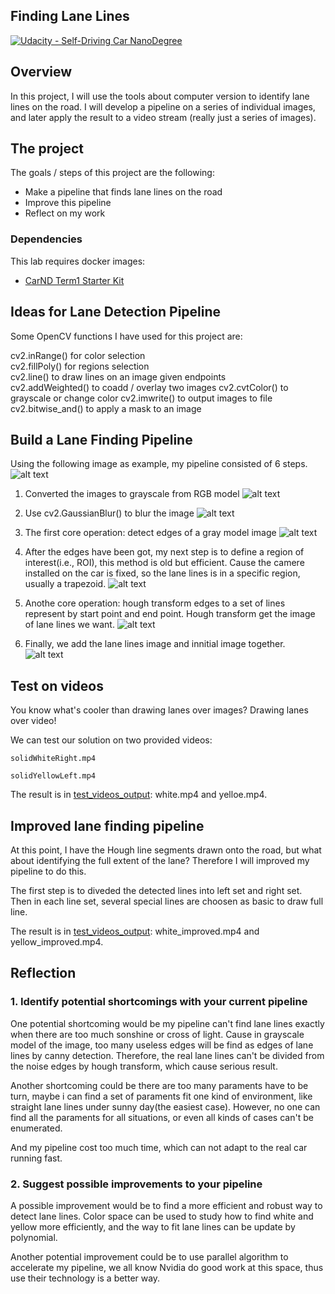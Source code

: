 ## Finding Lane Lines
[![Udacity - Self-Driving Car NanoDegree](https://s3.amazonaws.com/udacity-sdc/github/shield-carnd.svg)](http://www.udacity.com/drive)


[//]: # (Image References)
[image1]: ./test_images_output/origin.jpg "origin"
[image2]: ./test_images_output/gray.jpg "gray"
[image3]: ./test_images_output/blur.jpg "blur"
[image4]: ./test_images_output/edges.jpg "edges"
[image5]: ./test_images_output/roi.jpg "roi"
[image6]: ./test_images_output/lines.jpg "lines"
[image7]: ./test_images_output/result.jpg "result"


Overview
---
In this project, I will use the tools about computer version to identify lane lines on the road. I will develop a pipeline on a series of individual images, and later apply the result to a video stream (really just a series of images).


The project
---
The goals / steps of this project are the following:
* Make a pipeline that finds lane lines on the road
* Improve this pipeline
* Reflect on my work


### Dependencies
This lab requires docker images:

* [CarND Term1 Starter Kit](https://github.com/udacity/CarND-Term1-Starter-Kit)


Ideas for Lane Detection Pipeline
---
Some OpenCV functions I have used for this project are:

cv2.inRange() for color selection  
cv2.fillPoly() for regions selection  
cv2.line() to draw lines on an image given endpoints  
cv2.addWeighted() to coadd / overlay two images cv2.cvtColor() to grayscale or change color cv2.imwrite() to output images to file  
cv2.bitwise_and() to apply a mask to an image  


Build a Lane Finding Pipeline
---
Using the following image as example, my pipeline consisted of 6 steps. 
![alt text][image1]

1. Converted the images to grayscale from RGB model 
![alt text][image2]  

2. Use cv2.GaussianBlur() to blur the image
![alt text][image3]  

3. The first core operation: detect edges of a gray model image
![alt text][image4]  

4. After the edges have been got, my next step is to define a region of interest(i.e., ROI), this method is old but efficient. Cause the camere installed on the car is fixed, so the lane lines is in a specific region, usually a trapezoid.
![alt text][image5]  

5. Anothe core operation: hough transform edges to a set of lines represent by start point and end point. Hough transform get the image of lane lines we want.
![alt text][image6]  

6. Finally, we add the lane lines image and innitial image together.
![alt text][image7]  


Test on videos
---
You know what's cooler than drawing lanes over images? Drawing lanes over video!

We can test our solution on two provided videos:

`solidWhiteRight.mp4`

`solidYellowLeft.mp4`  

The result is in [test_videos_output](https://github.com/liferlisiqi/Finding-Lane-Lines/tree/master/test_videos_output): white.mp4 and yelloe.mp4.


Improved lane finding pipeline
---
At this point, I have the Hough line segments drawn onto the road, but what about identifying the full extent of the lane? Therefore I will improved my pipeline to do this. 

The first step is to diveded the detected lines into left set and right set.
Then in each line set, several special lines are choosen as basic to draw full line. 

The result is in [test_videos_output](https://github.com/liferlisiqi/Finding-Lane-Lines/tree/master/test_videos_output): white_improved.mp4 and yellow_improved.mp4.


Reflection
---
### 1. Identify potential shortcomings with your current pipeline


One potential shortcoming would be my pipeline can't find lane lines exactly when there are too much sonshine or cross of light. Cause in grayscale model of the image, too many useless edges will be find as edges of lane lines by canny detection. Therefore, the real lane lines can't be divided from the noise edges by hough transform, which cause serious result.

Another shortcoming could be there are too many paraments have to be turn, maybe i can find a set of paraments fit one kind of environment, like straight lane lines under sunny day(the easiest case). However, no one can find all the paraments for all situations, or even all kinds of cases can't be enumerated.

And my pipeline cost too much time, which can not adapt to the real car running fast. 


### 2. Suggest possible improvements to your pipeline

A possible improvement would be to find a more efficient and robust way to detect lane lines. Color space can be used to study how to find white and yellow more efficiently, and the way to fit lane lines can be update by polynomial.

Another potential improvement could be to use parallel algorithm to accelerate my pipeline, we all know Nvidia do good work at this space, thus use their technology is a better way.

